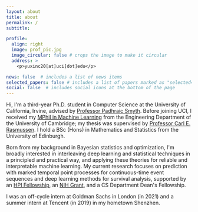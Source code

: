 ```yaml
---
layout: about
title: about
permalink: /
subtitle: 

profile:
  align: right
  image: prof_pic.jpg
  image_circular: false # crops the image to make it circular
  address: >
    <p>yuxinc20[at]uci[dot]edu</p>

news: false  # includes a list of news items
selected_papers: false # includes a list of papers marked as "selected={true}"
social: false  # includes social icons at the bottom of the page
---
```


Hi, I'm a third-year Ph.D. student in Computer Science at the University of California, Irvine, advised by [Professor Padhraic Smyth](https://www.ics.uci.edu/~smyth/). Before joining UCI, I received my [MPhil in Machine Learning](https://www.mlmi.eng.cam.ac.uk/) from the Engineering Department of the University of Cambridge; my thesis was supervised by [Professor Carl E. Rasmussen](https://mlg.eng.cam.ac.uk/carl/). I hold a BSc (Hons) in Mathematics and Statistics from the University of Edinburgh.

Born from my background in Bayesian statistics and optimization, I'm broadly interested in interleaving deep learning and statistical techniques in a principled and practical way, and applying these theories for reliable and interpretable machine learning. My current research focuses on prediction with marked temporal point processes for continuous-time event sequences and deep learning methods for survival analysis, supported by an [HPI Fellowship](https://hpi.ics.uci.edu/students/), an [NIH Grant](https://www.ics.uci.edu/community/news/view_news?id=2090), and a CS Department Dean's Fellowship.

I was an off-cycle intern at Goldman Sachs in London (in 2021) and a summer intern at Tencent (in 2019) in my hometown Shenzhen.